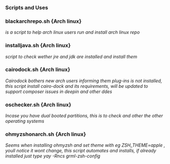 ### Scripts and Uses

### blackarchrepo.sh {Arch linux}
<i>is a script to help arch linux users run and install arch linux repo</i>


### installjava.sh  {Arch linux}
<i> script to check wether jre and jdk are installed and install them </i>


### cairodock.sh    {Arch linux}
<i> Cairodock bothers new arch users informing them plug-ins is not installed, this script install cairo-dock and its requirements, will be updated to support composer issues in deepin and other ddes</i>

### oschecker.sh {Arch linux}

<i>Incase you have dual booted partitions, this is to check and other the other operating systems</i>

### ohmyzshonarch.sh {Arch linux}

<i> Seems when installing ohmyzsh and set theme with eg ZSH_THEME=apple , youll notice it wont change, this script automates and installs, if already installed just type yay -Rncs grml-zsh-config </i>